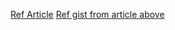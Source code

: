[Ref Article](https://medium.com/objects-in-space/considering-a-static-site-tool-learn-gulp-2fd5f9821fc4)
[Ref gist from article above](https://gist.github.com/andrewdc/10659265)
